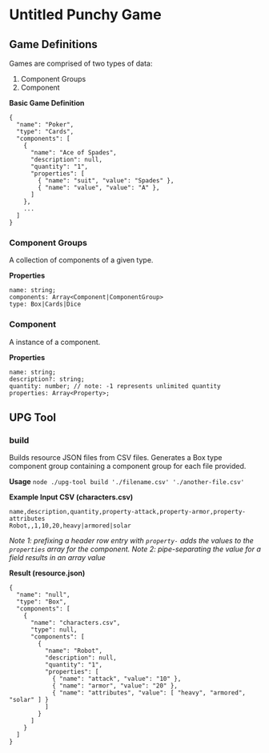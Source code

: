 # Untitled Punchy Game

## Game Definitions
Games are comprised of two types of data:
1. Component Groups
2. Component

**Basic Game Definition**
```
{
  "name": "Poker",
  "type": "Cards",
  "components": [
    {
      "name": "Ace of Spades",
      "description": null,
      "quantity": "1",
      "properties": [
        { "name": "suit", "value": "Spades" },
        { "name": "value", "value": "A" },
      ]
    },
    ...
  ]
}
```

### Component Groups
A collection of components of a given type.

**Properties**
```
name: string;
components: Array<Component|ComponentGroup>
type: Box|Cards|Dice
```

### Component
A instance of a component.

**Properties**
```
name: string;
description?: string;
quantity: number; // note: -1 represents unlimited quantity
properties: Array<Property>;
```

## UPG Tool

### build

Builds resource JSON files from CSV files. Generates a Box type component group containing a component group for each file provided.

**Usage**
`node ./upg-tool build './filename.csv' './another-file.csv'`

**Example Input CSV (characters.csv)**
```
name,description,quantity,property-attack,property-armor,property-attributes
Robot,,1,10,20,heavy|armored|solar
```
_Note 1: prefixing a header row entry with `property-` adds the values to the `properties` array for the component._
_Note 2: pipe-separating the value for a field results in an array value_

**Result (resource.json)**
```
{
  "name": "null",
  "type": "Box",
  "components": [
    {
      "name": "characters.csv",
      "type": null,
      "components": [
        {
          "name": "Robot",
          "description": null,
          "quantity": "1",
          "properties": [
            { "name": "attack", "value": "10" },
            { "name": "armor", "value": "20" },
            { "name": "attributes", "value": [ "heavy", "armored", "solar" ] }
          ]
        }
      ]
    }
  ]
}
```
